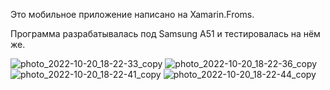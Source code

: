 Это мобильное приложение написано на Xamarin.Froms.

Программа разрабатывалась под Samsung A51 и тестировалась на нём же.

![photo_2022-10-20_18-22-33_copy](https://user-images.githubusercontent.com/91851663/197004201-ba07e399-6145-4080-96cf-3fd325e17132.jpg)
![photo_2022-10-20_18-22-36_copy](https://user-images.githubusercontent.com/91851663/197004207-0ef463e0-cf95-412c-beb0-5be4e0c9f90e.jpg)
![photo_2022-10-20_18-22-41_copy](https://user-images.githubusercontent.com/91851663/197004208-057c9156-a6e1-4bb6-bff1-d60e22175c35.jpg)
![photo_2022-10-20_18-22-44_copy](https://user-images.githubusercontent.com/91851663/197004210-ed93cc34-15a7-48a8-9fae-d39d9de83e55.jpg)


